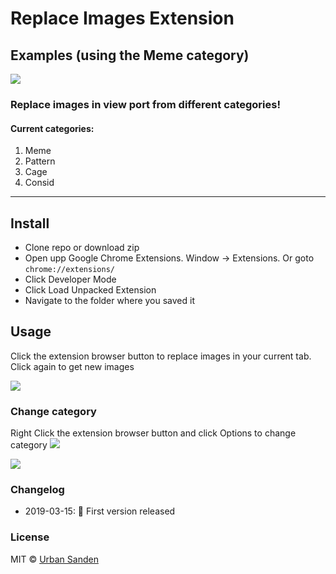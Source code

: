# Replace Images Extension

## Examples (using the Meme category)

![](https://res.cloudinary.com/urre/image/upload/v1552665851/hupyvpqnylvcrnbttfpp.jpg)


### Replace images in view port from different categories!

#### Current categories:

1. Meme
2. Pattern
3. Cage
4. Consid

---

## Install

+ Clone repo or download zip
+ Open upp Google Chrome Extensions. Window → Extensions. Or goto `chrome://extensions/`
+ Click Developer Mode
+ Click Load Unpacked Extension
+ Navigate to the folder where you saved it

## Usage
Click the extension browser button to replace images in your current tab. Click again to get new images

![](https://res.cloudinary.com/urre/image/upload/v1552666248/jyg4zqmnagwksnv6guga.jpg)

### Change category
Right Click the extension browser button and click Options to change category
![](https://res.cloudinary.com/urre/image/upload/v1552666225/ekyvbqdtdb8wqdrzcycw.jpg)

<img src="https://res.cloudinary.com/urre/image/upload/v1552666299/b0ikjgskg6urkvlvaslk.jpg" />

### Changelog
+ 2019-03-15: 🎉 First version released

### License

MIT © [Urban Sanden](https://twitter.com/urre)
